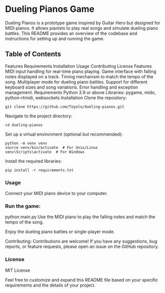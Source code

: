 
# Dueling Pianos Game
Dueling Pianos is a prototype game inspired by Guitar Hero but designed for MIDI pianos. It allows pianists to play real songs and simulate dueling piano battles. This README provides an overview of the codebase and instructions for setting up and running the game.

##  Table of Contents
Features
Requirements
Installation
Usage
Contributing
License
Features
MIDI input handling for real-time piano playing.
Game interface with falling notes displayed on a track.
Timing mechanism to match the tempo of the song.
Multiplayer mode for dueling piano battles.
Support for different keyboard sizes and song variations.
Error handling and exception management.
Requirements
Python 3.9 or above
Libraries: pygame, mido, python-rtmidi, websockets
Installation
Clone the repository:
```
git clone https://github.com/Toyolo/dueling-pianos.git
```
Navigate to the project directory:
```
cd dueling-pianos
```
Set up a virtual environment (optional but recommended):
```
python -m venv venv
source venv/bin/activate  # For Unix/Linux
venv\Scripts\activate  # For Windows
```
Install the required libraries:
```
pip install -r requirements.txt
```
### Usage
Connect your MIDI piano device to your computer.

### Run the game:
python main.py
Use the MIDI piano to play the falling notes and match the tempo of the song.

Enjoy the dueling piano battles or single-player mode.

Contributing:
Contributions are welcome! If you have any suggestions, bug reports, or feature requests, please open an issue on the GitHub repository.

### License
MIT License

Feel free to customize and expand this README file based on your specific requirements and the details of your project.
